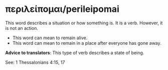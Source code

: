 # περιλείπομαι/perileipomai
This word describes a situation or how something is. It is a verb. However, it is not an action. 
* This word can mean to remain alive.
* This word can mean to remain in a place after everyone has gone away.

**Advice to translators**: This type of verb describes a state of being. 

See: 1 Thessalonians 4:15, 17
